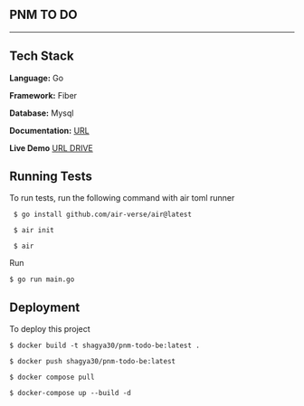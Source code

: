 ## PNM TO DO

-----------------------------
## Tech Stack

**Language:** Go

**Framework:** Fiber

**Database:** Mysql

**Documentation:** [URL](https://ihwdwyq28z.apidog.io)

**Live Demo** [URL DRIVE](https://drive.google.com/file/d/1_1CiafwnRAUqmw6YJIQqAb02LmvendMh/view?usp=sharing)

## Running Tests

To run tests, run the following command with air toml runner

```bash$
 $ go install github.com/air-verse/air@latest
```

```bash$
 $ air init
```

```bash$
 $ air
```

Run

```
$ go run main.go
```
## Deployment

To deploy this project

``$ docker build -t shagya30/pnm-todo-be:latest .
``

``$ docker push shagya30/pnm-todo-be:latest 
``

``$ docker compose pull
``

``$ docker-compose up --build -d
``
